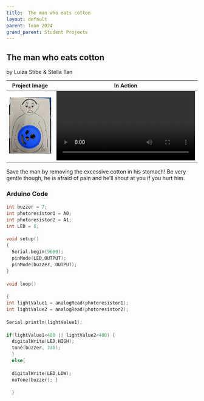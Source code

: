 ```yaml
---
title:  The man who eats cotton
layout: default
parent: Team 2024
grand_parent: Student Projects
---
```


##  The man who eats cotton

by Luiza Stibe & Stella Tan

Project Image             |  In Action
:-------------------------:|:-------------------------:
<img src="media/cotton.jpg" alt="drawing" width="365"/>  |   <video width="365" controls><source src="media/cottonVideo.MOV" type="video/mp4"></video>


Save the man by removing the excessive cotton in his stomach! Be very gentle though, he is afraid of pain and he’ll shout at you if you hurt him.

### Arduino Code


```c++
int buzzer = 7;
int photoresistor1 = A0;
int photoresistor2 = A1; 
int LED = 8;

void setup()
{
  Serial.begin(9600); 
  pinMode(LED,OUTPUT);
  pinMode(buzzer, OUTPUT);
}

void loop()

{
int lightValue1 = analogRead(photoresistor1);
int lightValue2 = analogRead(photoresistor2);

Serial.println(lightValue1);

if(lightValue1<400 || lightValue2<400) {
  digitalWrite(LED,HIGH);
  tone(buzzer, 330);
  }
  else{

  digitalWrite(LED,LOW); 
  noTone(buzzer); }

  }

```